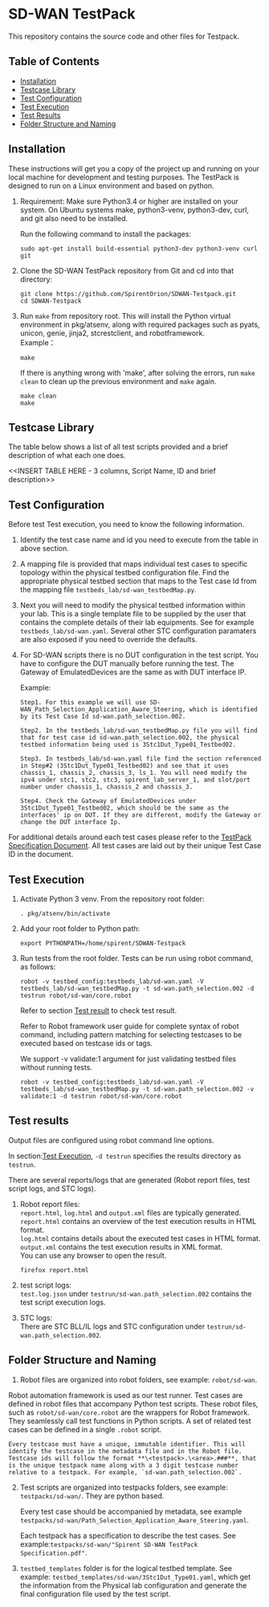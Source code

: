 SD-WAN TestPack
=====================

This repository contains the source code and other files for Testpack.

## Table of Contents
- [Installation](https://github.com/SpirentOrion/SDWAN-Testpack#Installation)
- [Testcase Library](https://github.com/SpirentOrion/SDWAN-Testpack#Testcase-Library)
- [Test Configuration](https://github.com/SpirentOrion/SDWAN-Testpack#Test-Configuration)
- [Test Execution](https://github.com/SpirentOrion/SDWAN-Testpack#Test-Execution)
- [Test Results](https://github.com/SpirentOrion/SDWAN-Testpack#Test-Results)
- [Folder Structure and Naming](https://github.com/SpirentOrion/SDWAN-Testpack#Folder-Structure-and-Naming)

## Installation
These instructions will get you a copy of the project up and running on your local machine for development and testing purposes. The TestPack is designed to run on a Linux environment and based on python.

1. Requirement: Make sure Python3.4 or higher are installed on your system. On Ubuntu systems make, python3-venv, python3-dev, curl, and git also need to be installed.  

    Run the following command to install the packages:
    ```
    sudo apt-get install build-essential python3-dev python3-venv curl git
    ```
2. Clone the SD-WAN TestPack repository from Git and cd into that directory:

    ```
    git clone https://github.com/SpirentOrion/SDWAN-Testpack.git
    cd SDWAN-Testpack
    ```
3. Run `make` from repository root. This will install the Python virtual environment in pkg/atsenv, along with required packages such as pyats, unicon, genie, jinja2, stcrestclient, and robotframework.  
    Example：
    ```
    make  
    ```  

    If there is anything wrong with 'make', after solving the errors, run `make clean` to clean up the previous environment and `make` again.  
    ```
    make clean
    make
    ```

## Testcase Library
The table below shows a list of all test scripts provided and a brief description of what each one does.

<<INSERT TABLE HERE - 3 columns, Script Name, ID and brief description>>

## Test Configuration
Before test Test execution, you need to know the following information.
1. Identify the test case name and id you need to execute from the table in above section.

2. A mapping file is provided that maps individual test cases to specific topology within the physical testbed configuration file. Find the appropriate physical testbed section that maps to the Test case Id from the mapping file `testbeds_lab/sd-wan_testbedMap.py`.

3. Next you will need to modify the physical testbed information within your lab. This is a single template file to be supplied by the user that contains the complete details of their lab equipments. See for example `testbeds_lab/sd-wan.yaml`. Several other STC configuration paramaters are also exposed if you need to override the defaults.

4. For SD-WAN scripts there is no DUT configuration in the test script. You have to configure the DUT manually before running the test. The Gateway of EmulatedDevices are the same as with DUT interface IP.

    Example:
    ```
    Step1. For this example we will use SD-WAN_Path_Selection_Application_Aware_Steering, which is identified by its Test Case Id sd-wan.path_selection.002.

    Step2. In the testbeds_lab/sd-wan_testbedMap.py file you will find that for test case id sd-wan.path_selection.002, the physical testbed information being used is 3Stc1Dut_Type01_Testbed02.

    Step3. In testbeds_lab/sd-wan.yaml file find the section referenced in Step#2 (3Stc1Dut_Type01_Testbed02) and see that it uses chassis_1, chassis_2, chassis_3, ls_1. You will need modify the ipv4 under stc1, stc2, stc3, spirent_lab_server_1, and slot/port number under chassis_1, chassis_2 and chassis_3.
    
    Step4. Check the Gateway of EmulatedDevices under 3Stc1Dut_Type01_Testbed02, which should be the same as the interfaces' ip on DUT. If they are different, modify the Gateway or change the DUT interface Ip.
    ```

For additional details around each test cases please refer to the [TestPack Specification Document](https://github.com/SpirentOrion/SDWAN-Testpack/blob/master/testpacks/sd-wan/Spirent%20SD-WAN%20TestPack%20Specification.pdf). All test cases are laid out by their unique Test Case ID in the document.

## Test Execution
1. Activate Python 3 venv. From the repository root folder:
    ```
    . pkg/atsenv/bin/activate
    ```
2. Add your root folder to Python path:
    ```
    export PYTHONPATH=/home/spirent/SDWAN-Testpack
    ```

3. Run tests from the root folder. Tests can be run using robot command, as follows:
    ```
    robot -v testbed_config:testbeds_lab/sd-wan.yaml -V testbeds_lab/sd-wan_testbedMap.py -t sd-wan.path_selection.002 -d testrun robot/sd-wan/core.robot
    ```  

    Refer to section [Test result](https://github.com/SpirentOrion/SDWAN-Testpack#Test-result) to check test result.

    Refer to Robot framework user guide for complete syntax of robot command, including pattern matching for selecting testcases to be executed based on testcase ids or tags.

    We support -v validate:1 argument for just validating testbed files without running tests.
    ```
    robot -v testbed_config:testbeds_lab/sd-wan.yaml -V testbeds_lab/sd-wan_testbedMap.py -t sd-wan.path_selection.002 -v validate:1 -d testrun robot/sd-wan/core.robot
    ```

## Test results
Output files are configured using robot command line options.

In section:[Test Execution](https://github.com/SpirentOrion/SDWAN-Testpack#Test-Execution), `-d testrun` specifies the results directory as `testrun`.

There are several reports/logs that are generated (Robot report files, test script logs, and STC logs).

1. Robot report files:   
   `report.html`, `log.html` and `output.xml` files are typically generated.  
   `report.html` contains an overview of the test execution results in HTML format.  
   `log.html` contains details about the executed test cases in HTML format.  
   `output.xml` contains the test execution results in XML format.  
   You can use any browser to open the result.  
    ```
    firefox report.html
    ```

2. test script logs:  
   `test.log.json` under `testrun/sd-wan.path_selection.002` contains the test script execution logs.

3. STC logs:  
   There are STC BLL/IL logs and STC configuration under `testrun/sd-wan.path_selection.002`.  

## Folder Structure and Naming
1. Robot files are organized into robot folders, see example: `robot/sd-wan`.

Robot automation framework is used as our test runner. Test cases are defined in robot files that accompany Python test scripts. These robot files, such as `robot/sd-wan/core.robot` are the wrappers for Robot framework. They seamlessly call test functions in Python scripts. A set of related test cases can be defined in a single `.robot` script.

    Every testcase must have a unique, immutable identifier. This will identify the testcase in the metadata file and in the Robot file. Testcase ids will follow the format **\<testpack>.\<area>.###**, that is the unique testpack name along with a 3 digit testcase number relative to a testpack. For example, `sd-wan.path_selection.002`.

2. Test scripts are organized into testpacks folders, see example: `testpacks/sd-wan/`. They are python based.  

    Every test case should be accompanied by metadata, see example `testpacks/sd-wan/Path_Selection_Application_Aware_Steering.yaml`.

    Each testpack has a specification to describe the test cases. See example:`testpacks/sd-wan/"Spirent SD-WAN TestPack Specification.pdf"`.  

3. `testbed_templates` folder is for the logical testbed template. See example: `testbed_templates/sd-wan/3Stc1Dut_Type01.yaml`, which get the information from the Physical lab configuration and generate the final configuration file used by the test script.
